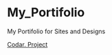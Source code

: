 # My_Portifolio
My Portifolio for Sites and Designs
 <p><a href="https://guiholanda.github.io/My_Portifolio/Codar/" target="black">Codar. Project</a></p>
